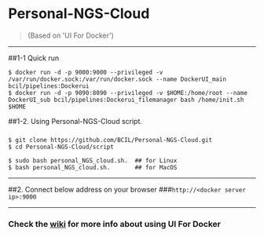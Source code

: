 # Personal-NGS-Cloud
> (Based on 'UI For Docker')

----
##1-1 Quick run
```
$ docker run -d -p 9000:9000 --privileged -v /var/run/docker.sock:/var/run/docker.sock --name DockerUI_main bcil/pipelines:Dockerui
$ docker run -d -p 9090:8090 --privileged -v $HOME:/home/root --name DockerUI_sub bcil/pipelines:Dockerui_filemanager bash /home/init.sh $HOME
```

##1-2. Using Personal-NGS-Cloud script.
###
```
$ git clone https://github.com/BCIL/Personal-NGS-Cloud.git
$ cd Personal-NGS-Cloud/script

$ sudo bash personal_NGS_cloud.sh.  ## for Linux
$ bash personal_NGS_cloud.sh.  	    ## for MacOS
```
----
##2. Connect below address on your browser
###`http://<docker server ip>:9000`

----
### Check the [wiki](https://github.com/kevana/ui-for-docker/wiki) for more info about using UI For Docker
